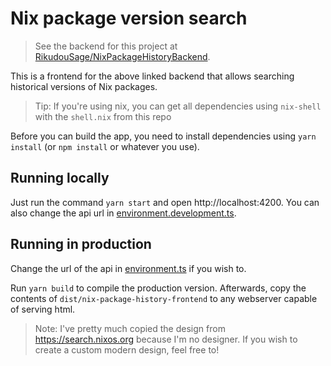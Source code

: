 # Nix package version search

> See the backend for this project at [RikudouSage/NixPackageHistoryBackend](https://github.com/RikudouSage/NixPackageHistoryBackend).

This is a frontend for the above linked backend that allows searching historical versions of Nix packages.

> Tip: If you're using nix, you can get all dependencies using `nix-shell` with the `shell.nix` from this repo

Before you can build the app, you need to install dependencies using `yarn install` (or `npm install` or whatever you use).

## Running locally

Just run the command `yarn start` and open http://localhost:4200. You can also change the api url in [environment.development.ts](src/environments/environment.development.ts).

## Running in production

Change the url of the api in [environment.ts](src/environments/environment.ts) if you wish to.

Run `yarn build` to compile the production version. Afterwards, copy the contents of `dist/nix-package-history-frontend` to any webserver capable of serving html.

> Note: I've pretty much copied the design from https://search.nixos.org because I'm no designer. If you wish to create a custom modern design, feel free to!
